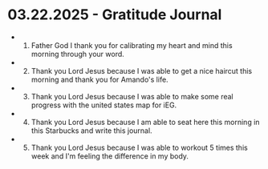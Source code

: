 # 03.22.2025 - Gratitude Journal

- 1. Father God I thank you for calibrating my heart and mind this morning through your word.
- 2. Thank you Lord Jesus because I was able to get a nice haircut this morning and thank you for Amando's life.
- 3. Thank you Lord Jesus because I was able to make some real progress with the united states map for iEG.
- 4. Thank you Lord Jesus because I am able to seat here this morning in this Starbucks and write this journal.
- 5. Thank you Lord Jesus because I was able to workout 5 times this week and I'm feeling the difference in my body.
